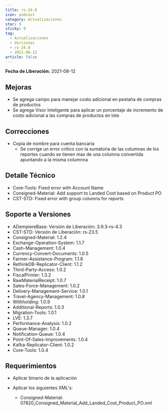 ```yaml
---
title: rs-24.0
icon: podcast
category: Actualizaciones
star: 9
sticky: 9
tag:
  - Actualizaciones
  - Versiones
  - rs-24.0
  - 2021-08-12
article: false
---
```


**Fecha de Liberación:** 2021-08-12

## Mejoras

- Se agrega campo para manejar costo adicional en pestaña de compras de productos
- Se agrega Visor Inteligente para aplicar un porcentaje de incremento de costo adicional a las compras de productos en lote

## Correcciones

- Copia de nombre para cuenta bancaria
  - Se corrige un error crítico con la sumatoria de las columnas de los reportes cuando se tienen mas de una columna convertida apuntando a la misma columnna

## Detalle Técnico

- Core-Tools: Fixed error with Account Name
- Consigned-Material: Add support to Landed Cost based on Product PO
- CST-STD: Fixed error with group columns for reports

## Soporte a Versiones

- ADempiereBase: Versión de Liberación: 3.9.3-rs-4.3
- CST-STD: Versión de Liberación: rs-23.5
- Consigned-Material: 1.2.4
- Exchange-Operation-System: 1.1.7
- Cash-Management: 1.0.4
- Currency-Convert-Documents: 1.0.5
- Farmer-Assistance-Program: 1.1.6
- RethinkDB-Replicator-Client: 1.1.2
- Third-Party-Access: 1.0.2
- FiscalPrinter: 1.3.2
- RawMaterialReceipt: 1.0.7
- Sales-Force-Management: 1.0.2
- Delivery-Management-Service: 1.0.1
- Travel-Agency-Management: 1.0.8
- Withholding: 1.0.9
- Additional-Reports: 1.0.3
- Migration-Tools: 1.0.1
- LVE: 1.3.7
- Performance-Analysis: 1.0.2
- Queue-Manager: 1.0.4
- Notification-Queue: 1.0.4
- Point-Of-Sales-Improvements: 1.0.4
- Kafka-Replicator-Client: 1.0.2
- Core-Tools: 1.0.4

## Requerimientos

- Aplicar binario de la aplicación

- Aplicar los siguientes XML's:

    - Consigned-Material: 07820_Consigned_Material_Add_Landed_Cost_Product_PO.xml
